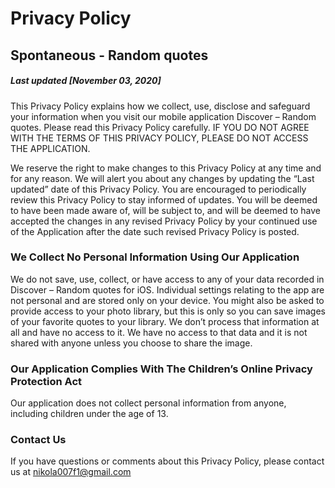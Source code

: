 # Privacy Policy

## Spontaneous - Random quotes
##### Last updated [November 03, 2020]

This Privacy Policy explains how we collect, use, disclose and safeguard your information when you visit our mobile application Discover – Random quotes. Please read this Privacy Policy carefully.  IF YOU DO NOT AGREE WITH THE TERMS OF THIS PRIVACY POLICY, PLEASE DO NOT ACCESS THE APPLICATION.

We reserve the right to make changes to this Privacy Policy at any time and for any reason.  We will alert you about any changes by updating the “Last updated” date of this Privacy Policy.  You are encouraged to periodically review this Privacy Policy to stay informed of updates. You will be deemed to have been made aware of, will be subject to, and will be deemed to have accepted the changes in any revised Privacy Policy by your continued use of the Application after the date such revised Privacy Policy is posted.

### We Collect No Personal Information Using Our Application
We do not save, use, collect, or have access to any of your data recorded in Discover – Random quotes for iOS.
Individual settings relating to the app are not personal and are stored only on your device. You might also be asked to provide access to your photo library, but this is only so you can save images of your favorite quotes to your library. We don’t process that information at all and have no access to it.
We have no access to that data and it is not shared with anyone unless you choose to share the image.

### Our Application Complies With The Children’s Online Privacy Protection Act
Our application does not collect personal information from anyone, including children under the age of 13.

### Contact Us
If you have questions or comments about this Privacy Policy, please contact us at
nikola007f1@gmail.com
